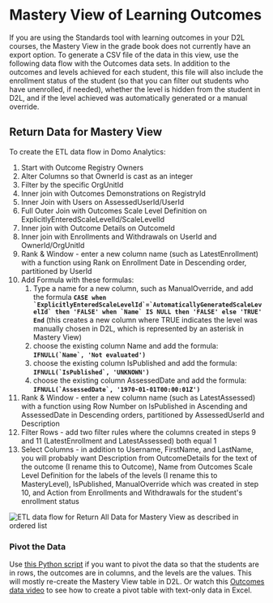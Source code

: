 # Mastery View of Learning Outcomes

If you are using the Standards tool with learning outcomes in your D2L courses, the Mastery View in the grade book does not currently have an export option. To generate a CSV file of the data in this view, use the following data flow with the Outcomes data sets. In addition to the outcomes and levels achieved for each student, this file will also include the enrollment status of the student (so that you can filter out students who have unenrolled, if needed), whether the level is hidden from the student in D2L, and if the level achieved was automatically generated or a manual override.

## Return Data for Mastery View

To create the ETL data flow in Domo Analytics: 

1. Start with Outcome Registry Owners
2. Alter Columns so that OwnerId is cast as an integer
3. Filter by the specific OrgUnitId
4. Inner join with Outcomes Demonstrations on RegistryId
5. Inner Join with Users on AssessedUserId/UserId
6. Full Outer Join with Outcomes Scale Level Definition on ExplicitlyEnteredScaleLevelId/ScaleLevelId
7. Inner join with Outcome Details on OutcomeId
8. Inner join with Enrollments and Withdrawals on UserId and OwnerId/OrgUnitId
9. Rank & Window - enter a new column name (such as LatestEnrollment) with a function using Rank on Enrollment Date in Descending order, partitioned by UserId
10. Add Formula with these formulas: 
    1. Type a name for a new column, such as ManualOverride, and add the formula **``CASE when `ExplicitlyEnteredScaleLevelId`=`AutomaticallyGeneratedScaleLevelId` then 'FALSE' when `Name` IS NULL then 'FALSE' else 'TRUE' End``** (this creates a new column where TRUE indicates the level was manually chosen in D2L, which is represented by an asterisk in Mastery View)
    2. choose the existing column Name and add the formula: **``IFNULL(`Name`, 'Not evaluated')``**
    3. choose the existing column IsPublished and add the formula: **``IFNULL(`IsPublished`, 'UNKNOWN')``**
    4. choose the existing column AssessedDate and add the formula: **``IFNULL(`AssessedDate`, '1970-01-01T00:00:01Z')``**
11. Rank & Window - enter a new column name (such as LatestAssessed) with a function using Row Number on IsPublished in Ascending and AssessedDate in Descending orders, partitioned by AssessedUserId and Description
12. Filter Rows - add two filter rules where the columns created in steps 9 and 11 (LatestEnrollment and LatestAssessed) both equal 1
13. Select Columns - in addition to Username, FirstName, and LastName, you will probably want Description from OutcomeDetails for the text of the outcome (I rename this to Outcome), Name from Outcomes Scale Level Definition for the labels of the levels (I rename this to MasteryLevel), IsPublished, ManualOverride which was created in step 10, and Action from Enrollments and Withdrawals for the student's enrollment status

![ETL data flow for Return All Data for Mastery View as described in ordered list](https://jenniferlynnwagner.com/img/etl/domo-etl-mastery-view-status.png)

### Pivot the Data
Use [this Python script](https://github.com/jenniferwagner18/brightspace-d2l-scripts/blob/main/d2l-outcomes-pivot.py) if you want to pivot the data so that the students are in rows, the outcomes are in columns, and the levels are the values. This will mostly re-create the Mastery View table in D2L. Or watch this [Outcomes data video](https://mediaspace.msu.edu/media/D2L+Outcomes+Data+PivotTable+to+re-create+Mastery+View/1_2f4z3wn3) to see how to create a pivot table with text-only data in Excel.
